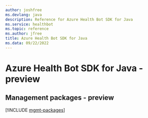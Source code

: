 ```yaml
---
author: joshfree
ms.devlang: java
description: Reference for Azure Health Bot SDK for Java
ms.service: healthbot
ms.topic: reference
ms.author: jfree
title: Azure Health Bot SDK for Java
ms.data: 09/22/2022
---
```

# Azure Health Bot SDK for Java - preview

## Management packages - preview
[!INCLUDE [mgmt-packages](health-bot-mgmt-index.md)]